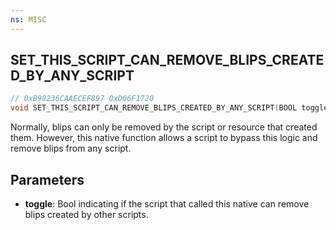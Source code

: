```yaml
---
ns: MISC
---
```

## SET_THIS_SCRIPT_CAN_REMOVE_BLIPS_CREATED_BY_ANY_SCRIPT

```c
// 0xB98236CAAECEF897 0xD06F1720
void SET_THIS_SCRIPT_CAN_REMOVE_BLIPS_CREATED_BY_ANY_SCRIPT(BOOL toggle);
```

Normally, blips can only be removed by the script or resource that created them. However, this native function allows a script to bypass this logic and remove blips from any script.

## Parameters
* **toggle**: Bool indicating if the script that called this native can remove blips created by other scripts.

